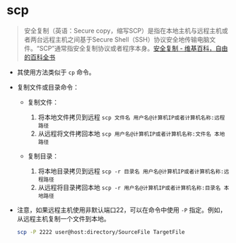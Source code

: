 # scp

> 安全复制（英语：Secure copy，缩写SCP）是指在本地主机与远程主机或者两台远程主机之间基于Secure Shell（SSH）协议安全地传输电脑文件。“SCP”通常指安全复制协议或者程序本身。[安全复制 - 维基百科，自由的百科全书](https://zh.wikipedia.org/wiki/%E5%AE%89%E5%85%A8%E5%A4%8D%E5%88%B6)

* 其使用方法类似于 ```cp``` 命令。

* 复制文件或目录命令：
  * 复制文件：
    1. 将本地文件拷贝到远程 ```scp 文件名 用户名@计算机IP或者计算机名称:远程路径```
    2. 从远程将文件拷回本地 ```scp 用户名@计算机IP或者计算机名称:文件名 本地路径```

  * 复制目录：
    1. 将本地目录拷贝到远程 ```scp -r 目录名 用户名@计算机IP或者计算机名称:远程路径```
    2. 从远程将目录拷回本地 ```scp -r 用户名@计算机IP或者计算机名称:目录名 本地路径```

* 注意，如果远程主机使用非默认端口22，可以在命令中使用 `-P` 指定。例如，从远程主机复制一个文件到本地。
    ```bash
    scp -P 2222 user@host:directory/SourceFile TargetFile
    ```
